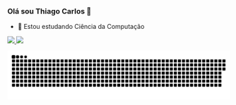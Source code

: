 ### Olá sou Thiago Carlos 👋

- 🌱 Estou estudando Ciência da Computação

<div>
  <a href="https://github.com/thcls">
  <img height="180em" src="https://github-readme-stats.vercel.app/api?username=thcls&show_icons=true&theme=dark&include_all_commits=true&count_private=true"/>
  <img height="180em" src="https://github-readme-stats.vercel.app/api/top-langs/?username=thcls&layout=compact&langs_count=7&theme=dark"/>
</div>
  
 ![Snake animation](https://github.com/thcls/thcls/blob/output/github-contribution-grid-snake.svg)

<!--
**thcls/thcls** is a ✨ _special_ ✨ repository because its `README.md` (this file) appears on your GitHub profile.

Here are some ideas to get you started:

- 🔭 I’m currently working on ...
- 👯 I’m looking to collaborate on ...
- 🤔 I’m looking for help with ...
- 💬 Ask me about ...
- 📫 How to reach me: ...
- 😄 Pronouns: ...
- ⚡ Fun fact: ...
-->

